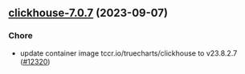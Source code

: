 

## [clickhouse-7.0.7](https://github.com/truecharts/charts/compare/clickhouse-7.0.6...clickhouse-7.0.7) (2023-09-07)

### Chore

- update container image tccr.io/truecharts/clickhouse to v23.8.2.7 ([#12320](https://github.com/truecharts/charts/issues/12320))
  
  
